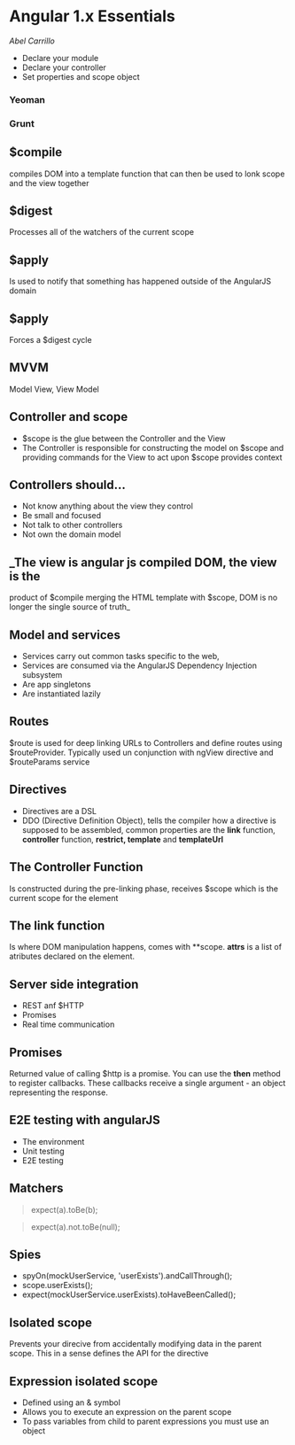 # Angular 1.x Essentials

_Abel Carrillo_

* Declare your module
* Declare your controller
* Set properties and scope object

### Yeoman
### Grunt

## $compile
compiles DOM into a template function that can then be used
to lonk scope and the view together

## $digest
Processes all of the watchers of the current scope

## $apply
Is used to notify that something has happened outside of the
AngularJS domain

## $apply
Forces a $digest cycle

## MVVM
Model View, View Model

## Controller and scope
* $scope is the glue between the Controller and the View
* The Controller is responsible for constructing the model
on $scope and providing commands for the View to act upon
$scope provides context

## Controllers should...
* Not know anything about the view they control
* Be small and focused
* Not talk to other controllers
* Not own the domain model

## _The view is angular js compiled DOM, the view is the
product of $compile merging the HTML template with $scope,
DOM is no longer the single source of truth_

## Model and services
* Services carry out common tasks specific to the web,
* Services are consumed via the AngularJS Dependency
Injection subsystem
* Are app singletons
* Are instantiated lazily

## Routes
$route is used for deep linking URLs to Controllers
and define routes using $routeProvider.
Typically used un conjunction with ngView directive and
$routeParams service

## Directives
* Directives are a DSL
* DDO (Directive Definition Object), tells the compiler how a directive is
supposed to be assembled, common properties are the **link** function,
**controller** function, **restrict, template** and **templateUrl**

## The Controller Function
Is constructed during the pre-linking phase, receives $scope which is 
the current scope for the element

## The link function
Is where DOM manipulation happens, comes with **scope.
**attrs** is a list of atributes declared on the element.

## Server side integration
* REST anf $HTTP
* Promises
* Real time communication

## Promises
Returned value of calling $http is a promise.
You can use the **then** method to register callbacks.
These callbacks receive a single argument - an object
representing the response.

## E2E testing with angularJS
* The environment
* Unit testing
* E2E testing

## Matchers

> expect(a).toBe(b);

> expect(a).not.toBe(null);

## Spies
* spyOn(mockUserService, 'userExists').andCallThrough();
* scope.userExists();
* expect(mockUserService.userExists).toHaveBeenCalled();

## Isolated scope
Prevents your direcive from accidentally modifying data in the parent scope.
This in a sense defines the API for the directive

## Expression isolated scope
* Defined using an & symbol
* Allows you to execute an expression on the parent scope
* To pass variables from child to parent expressions you must use an object